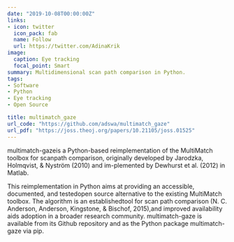 ```yaml
---
date: "2019-10-08T00:00:00Z"
links:
- icon: twitter
  icon_pack: fab
  name: Follow
  url: https://twitter.com/AdinaKrik
image:
  caption: Eye tracking
  focal_point: Smart
summary: Multidimensional scan path comparison in Python.
tags:
- Software
- Python
- Eye tracking
- Open Source

title: multimatch_gaze
url_code: "https://github.com/adswa/multimatch_gaze"
url_pdf: "https://joss.theoj.org/papers/10.21105/joss.01525"
---
```


multimatch-gazeis a Python-based reimplementation of the MultiMatch toolbox for
scanpath comparison, originally developed by Jarodzka, Holmqvist, & Nyström (2010)
and im-plemented by Dewhurst et al. (2012) in Matlab.

This reimplementation in Python aims at providing an accessible, documented, and
testedopen source alternative to the existing MultiMatch toolbox. The algorithm
is an establishedtool for scan path comparison (N. C. Anderson, Anderson, Kingstone,
& Bischof, 2015),and improved availability aids adoption in a broader research community.
multimatch-gaze is available from its Github repository and as the Python package
multimatch-gaze via pip.